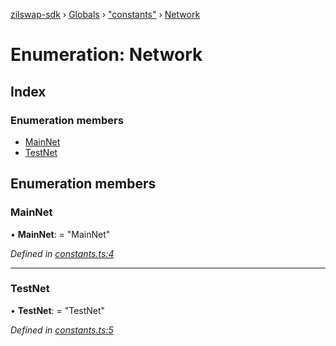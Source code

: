 [zilswap-sdk](../README.md) › [Globals](../globals.md) › ["constants"](../modules/_constants_.md) › [Network](_constants_.network.md)

# Enumeration: Network

## Index

### Enumeration members

* [MainNet](_constants_.network.md#mainnet)
* [TestNet](_constants_.network.md#testnet)

## Enumeration members

###  MainNet

• **MainNet**: = "MainNet"

*Defined in [constants.ts:4](https://github.com/Switcheo/zilswap-sdk/blob/680cdbe/src/constants.ts#L4)*

___

###  TestNet

• **TestNet**: = "TestNet"

*Defined in [constants.ts:5](https://github.com/Switcheo/zilswap-sdk/blob/680cdbe/src/constants.ts#L5)*
